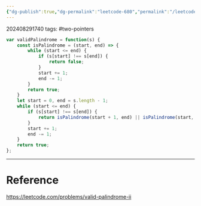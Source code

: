```yaml
---
{"dg-publish":true,"dg-permalink":"leetcode-680","permalink":"/leetcode-680/"}
---
```


202408291740
tags: #two-pointers 

```js
var validPalindrome = function(s) {
	const isPalindrome = (start, end) => {
		while (start <= end) {
			if (s[start] !== s[end]) {
				return false;
			}
			start += 1;
			end -= 1;
		}
		return true;
	}
	let start = 0, end = s.length - 1;
	while (start <= end) {
		if (s[start] !== s[end]) {
			return isPalindrome(start + 1, end) || isPalindrome(start, end - 1);
		}
		start += 1;
		end -= 1;
	}
	return true;
};
```

---
# Reference

https://leetcode.com/problems/valid-palindrome-ii